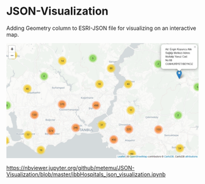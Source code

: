 # JSON-Visualization
Adding Geometry column to ESRI-JSON file for visualizing on an interactive map.

<img src="https://github.com/metemu/JSON-Visualization/blob/master/map.PNG">

https://nbviewer.jupyter.org/github/metemu/JSON-Visualization/blob/master/ibbHospitals_json_visualization.ipynb

